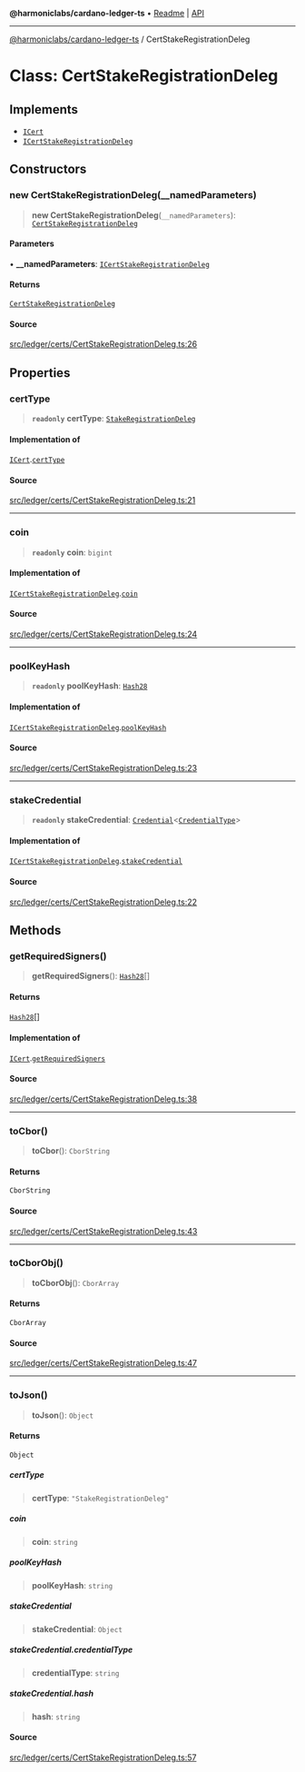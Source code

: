 **@harmoniclabs/cardano-ledger-ts** • [Readme](../Introduction) \| [API](../globals)

***

[@harmoniclabs/cardano-ledger-ts](../Introduction) / CertStakeRegistrationDeleg

# Class: CertStakeRegistrationDeleg

## Implements

- [`ICert`](../interfaces/ICert)
- [`ICertStakeRegistrationDeleg`](../interfaces/ICertStakeRegistrationDeleg)

## Constructors

### new CertStakeRegistrationDeleg(__namedParameters)

> **new CertStakeRegistrationDeleg**(`__namedParameters`): [`CertStakeRegistrationDeleg`](CertStakeRegistrationDeleg)

#### Parameters

• **\_\_namedParameters**: [`ICertStakeRegistrationDeleg`](../interfaces/ICertStakeRegistrationDeleg)

#### Returns

[`CertStakeRegistrationDeleg`](CertStakeRegistrationDeleg)

#### Source

[src/ledger/certs/CertStakeRegistrationDeleg.ts:26](https://github.com/HarmonicLabs/cardano-ledger-ts/blob/d1659b0/src/ledger/certs/CertStakeRegistrationDeleg.ts#L26)

## Properties

### certType

> **`readonly`** **certType**: [`StakeRegistrationDeleg`](../enumerations/CertificateType#stakeregistrationdeleg)

#### Implementation of

[`ICert`](../interfaces/ICert).[`certType`](../interfaces/ICert#certtype)

#### Source

[src/ledger/certs/CertStakeRegistrationDeleg.ts:21](https://github.com/HarmonicLabs/cardano-ledger-ts/blob/d1659b0/src/ledger/certs/CertStakeRegistrationDeleg.ts#L21)

***

### coin

> **`readonly`** **coin**: `bigint`

#### Implementation of

[`ICertStakeRegistrationDeleg`](../interfaces/ICertStakeRegistrationDeleg).[`coin`](../interfaces/ICertStakeRegistrationDeleg#coin)

#### Source

[src/ledger/certs/CertStakeRegistrationDeleg.ts:24](https://github.com/HarmonicLabs/cardano-ledger-ts/blob/d1659b0/src/ledger/certs/CertStakeRegistrationDeleg.ts#L24)

***

### poolKeyHash

> **`readonly`** **poolKeyHash**: [`Hash28`](Hash28)

#### Implementation of

[`ICertStakeRegistrationDeleg`](../interfaces/ICertStakeRegistrationDeleg).[`poolKeyHash`](../interfaces/ICertStakeRegistrationDeleg#poolkeyhash)

#### Source

[src/ledger/certs/CertStakeRegistrationDeleg.ts:23](https://github.com/HarmonicLabs/cardano-ledger-ts/blob/d1659b0/src/ledger/certs/CertStakeRegistrationDeleg.ts#L23)

***

### stakeCredential

> **`readonly`** **stakeCredential**: [`Credential`](Credential)\<[`CredentialType`](../enumerations/CredentialType)\>

#### Implementation of

[`ICertStakeRegistrationDeleg`](../interfaces/ICertStakeRegistrationDeleg).[`stakeCredential`](../interfaces/ICertStakeRegistrationDeleg#stakecredential)

#### Source

[src/ledger/certs/CertStakeRegistrationDeleg.ts:22](https://github.com/HarmonicLabs/cardano-ledger-ts/blob/d1659b0/src/ledger/certs/CertStakeRegistrationDeleg.ts#L22)

## Methods

### getRequiredSigners()

> **getRequiredSigners**(): [`Hash28`](Hash28)[]

#### Returns

[`Hash28`](Hash28)[]

#### Implementation of

[`ICert`](../interfaces/ICert).[`getRequiredSigners`](../interfaces/ICert#getrequiredsigners)

#### Source

[src/ledger/certs/CertStakeRegistrationDeleg.ts:38](https://github.com/HarmonicLabs/cardano-ledger-ts/blob/d1659b0/src/ledger/certs/CertStakeRegistrationDeleg.ts#L38)

***

### toCbor()

> **toCbor**(): `CborString`

#### Returns

`CborString`

#### Source

[src/ledger/certs/CertStakeRegistrationDeleg.ts:43](https://github.com/HarmonicLabs/cardano-ledger-ts/blob/d1659b0/src/ledger/certs/CertStakeRegistrationDeleg.ts#L43)

***

### toCborObj()

> **toCborObj**(): `CborArray`

#### Returns

`CborArray`

#### Source

[src/ledger/certs/CertStakeRegistrationDeleg.ts:47](https://github.com/HarmonicLabs/cardano-ledger-ts/blob/d1659b0/src/ledger/certs/CertStakeRegistrationDeleg.ts#L47)

***

### toJson()

> **toJson**(): `Object`

#### Returns

`Object`

##### certType

> **certType**: `"StakeRegistrationDeleg"`

##### coin

> **coin**: `string`

##### poolKeyHash

> **poolKeyHash**: `string`

##### stakeCredential

> **stakeCredential**: `Object`

##### stakeCredential.credentialType

> **credentialType**: `string`

##### stakeCredential.hash

> **hash**: `string`

#### Source

[src/ledger/certs/CertStakeRegistrationDeleg.ts:57](https://github.com/HarmonicLabs/cardano-ledger-ts/blob/d1659b0/src/ledger/certs/CertStakeRegistrationDeleg.ts#L57)
